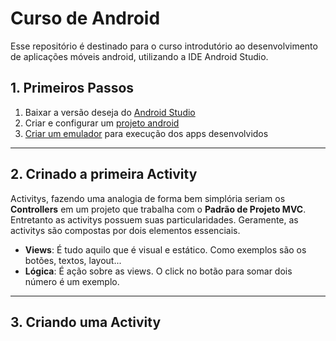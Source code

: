 # Curso de Android
Esse repositório é destinado para o curso introdutório ao desenvolvimento de aplicações móveis android, utilizando a IDE Android Studio.

## 1. Primeiros Passos
1. Baixar a versão deseja do [Android Studio](https://developer.android.com/studio/archive)
2. Criar e configurar um [projeto android](https://developer.android.com/training/basics/firstapp/creating-project)
3. [Criar um emulador](https://developer.android.com/training/basics/firstapp/running-app) para execução dos apps desenvolvidos

***

## 2. Crinado a primeira Activity
Activitys, fazendo uma analogia de forma bem simplória seriam os **Controllers** em um projeto que trabalha com o **Padrão de Projeto MVC**.
Entretanto as activitys possuem suas particularidades. Geramente, as activitys são compostas por dois elementos essenciais.

- **Views**: É tudo aquilo que é visual e estático. Como exemplos são os botões, textos, layout...
- **Lógica**: É ação sobre as views. O click no botão para somar dois número é um exemplo.


***
## 3. Criando uma Activity
